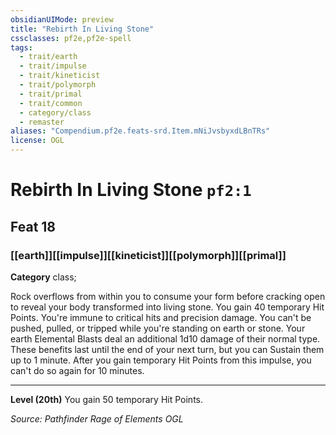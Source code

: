 ```yaml
---
obsidianUIMode: preview
title: "Rebirth In Living Stone"
cssclasses: pf2e,pf2e-spell
tags:
  - trait/earth
  - trait/impulse
  - trait/kineticist
  - trait/polymorph
  - trait/primal
  - trait/common
  - category/class
  - remaster
aliases: "Compendium.pf2e.feats-srd.Item.mNiJvsbyxdLBnTRs"
license: OGL
---
```

# Rebirth In Living Stone `pf2:1`
## Feat 18
### [[earth]][[impulse]][[kineticist]][[polymorph]][[primal]]

**Category** class; 




Rock overflows from within you to consume your form before cracking open to reveal your body transformed into living stone. You gain 40 temporary Hit Points. You're immune to critical hits and precision damage. You can't be pushed, pulled, or tripped while you're standing on earth or stone. Your earth Elemental Blasts deal an additional 1d10 damage of their normal type. These benefits last until the end of your next turn, but you can Sustain them up to 1 minute. After you gain temporary Hit Points from this impulse, you can't do so again for 10 minutes.

* * *

**Level (20th)** You gain 50 temporary Hit Points.

*Source: Pathfinder Rage of Elements*
*OGL*